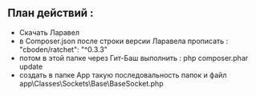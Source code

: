 ## План действий :    
- Скачать Ларавел
- в Composer.json после строки версии Ларавела прописать : "cboden/ratchet": "^0.3.3"
- потом в этой папке через Гит-Баш выполнить : php composer.phar update
- создать в папке App такую последовальность папок и файл app\Classes\Sockets\Base\BaseSocket.php
